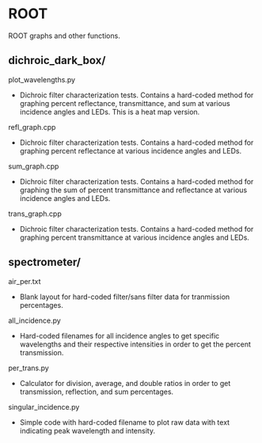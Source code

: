 # ROOT
ROOT graphs and other functions.

dichroic_dark_box/
------------------
plot_wavelengths.py
- Dichroic filter characterization tests. Contains a hard-coded method for graphing percent reflectance, transmittance, and sum at various incidence angles and LEDs. This is a heat map version.

refl_graph.cpp
- Dichroic filter characterization tests. Contains a hard-coded method for graphing percent reflectance at various incidence angles and LEDs. 

sum_graph.cpp
- Dichroic filter characterization tests. Contains a hard-coded method for graphing the sum of percent transmittance and reflectance at various incidence angles and LEDs. 

trans_graph.cpp
- Dichroic filter characterization tests. Contains a hard-coded method for graphing percent transmittance at various incidence angles and LEDs. 

spectrometer/
-------------
air_per.txt
- Blank layout for hard-coded filter/sans filter data for tranmission percentages.

all_incidence.py
- Hard-coded filenames for all incidence angles to get specific wavelengths and their respective intensities in order to get the percent transmission.

per_trans.py
- Calculator for division, average, and double ratios in order to get transmission, reflection, and sum percentages.

singular_incidence.py
- Simple code with hard-coded filename to plot raw data with text indicating peak wavelength and intensity.
